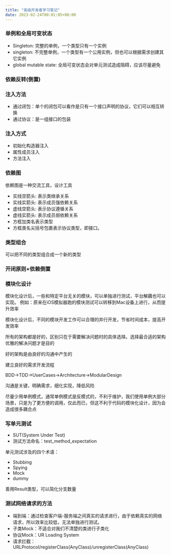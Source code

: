 ```yaml
---
title: "高级开发者学习笔记"
date: 2023-02-24T00:01:05+08:00
---
```


### 单例和全局可变状态

- Singleton: 完整的单例，一个类型只有一个实例
- singleton: 不完整单例，一个类型有一个公用实例，但也可以根据需求创建其它实例
- global mutable state: 全局可变状态会对单元测试造成阻碍，应该尽量避免

### 依赖反转(倒置)

### 注入方法

- 通过闭包：单个的闭包可以看作是只有一个接口声明的协议，它们可以相互转换
- 通过协议：是一组接口的包装

### 注入方式

- 初始化构造器注入
- 属性成员注入
- 方法注入

### 依赖图

依赖图是一种交流工具，设计工具

- 实线空箭头: 表示类继承关系
- 实线实箭头: 表示成员强依赖关系
- 虚线空箭头: 表示协议遵循关系
- 虚线实箭头: 表示成员弱依赖关系
- 方框加类名表示类型
- 方框类名尖括号包裹表示协议类型，即接口。

### 类型组合

可以把不同的类型组合成一个新的类型

### 开闭原则+依赖倒置

### 模块化设计

模块化设计后，一些和特定平台无关的模块，可以单独进行测试，平台解藕也可以实现。
例如：原来在iOS模拟器跑的模块测试可以转移到Mac设备上进行，从而提升效率

模块化设计后，不同的模块开发工作可以合理的并行开发，节省时间成本，提高开发效率

所有的架构都是好的，区别只在于需要解决问题时的具体选择。选择最合适的架构优雅的解决问题才是目的

好的架构是由良好的沟通中产生的

建立良好的需求开发流程

BDD->TDD->UserCases->Architecture->ModularDesign

沟通是关键，明确需求，细化实现，降低风险

尽量少用单例模式，通常单例模式是反模式的，不利于维护，我们使用单例大部分场景，只是为了更方便的调用，仅此而已，但这不利于代码的模块化设计，因为会造成很多耦合点


### 写单元测试

- SUT(System Under Test)
- 测试方法命名：test_method_expectation

单元测试涉及的四个术语：
- Stubbing
- Spying
- Mock
- dummy

善用Result类型，可以简化分支数量

### 测试网络请求的方法

- 端到端：通过检查客户端-服务端之间真实的请求进行，由于依赖真实的网络请求，所以效率比较低，无法单独进行测试。
- 子类Mock：不适合对我们不清楚的类进行子类化
- 协议Mock：UR Loading System
- 请求拦截：URLProtocol/registerClass(AnyClass)/unregisterClass(AnyClass)

